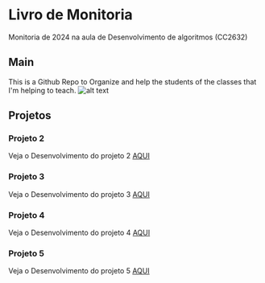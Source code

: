 
# Livro de Monitoria

Monitoria de 2024 na aula de Desenvolvimento de algoritmos (CC2632)
## Main
This is a Github Repo to Organize and help the students of the classes that I'm helping to teach.
![alt text](https://media.giphy.com/headers/GitHub/w8ZJLtJbmuph.gif?raw=true)


## Projetos

### Projeto 2
Veja o Desenvolvimento do projeto 2 [AQUI](/Projeto_Monitoria_2)

### Projeto 3
Veja o Desenvolvimento do projeto 3 [AQUI](https://github.com/kauantp/Monitoria_Projeto_3)

### Projeto 4
Veja o Desenvolvimento do projeto 4 [AQUI](https://github.com/kauantp/Monitoria_Projeto_4)

### Projeto 5
Veja o Desenvolvimento do projeto 5 [AQUI](https://github.com/kauantp/Monitoria_Projeto_5)
